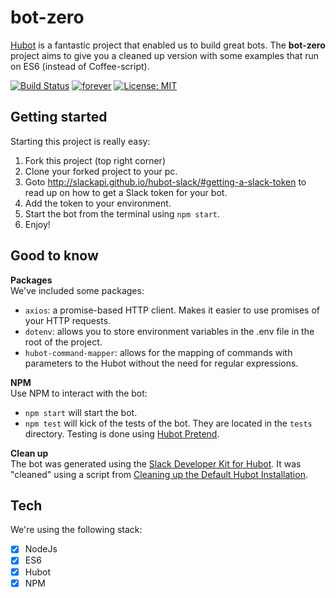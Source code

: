 # bot-zero
<a href="https://hubot.github.com/">Hubot</a> is a fantastic project that enabled us to build great bots. The **bot-zero** project aims to give you a cleaned up version with some examples that run on ES6 (instead of Coffee-script).

[![Build Status](https://travis-ci.org/wehkamp/bot-zero.svg?branch=master)](https://travis-ci.org/wehkamp/bot-zero)
[![forever](https://david-dm.org/wehkamp/bot-zero.svg)](https://david-dm.org/wehkamp/bot-zero) 
[![License: MIT](https://img.shields.io/badge/License-MIT-yellow.svg)](https://opensource.org/licenses/MIT)

## Getting started
Starting this project is really easy:

1. Fork this project (top right corner)
2. Clone your forked project to your pc.
3. Goto http://slackapi.github.io/hubot-slack/#getting-a-slack-token to read up on how to get a Slack token for your bot.
4. Add the token to your environment.
5. Start the bot from the terminal using `npm start`.
6. Enjoy!

## Good to know

**Packages** <br/>
We've included some packages:
- `axios`: a promise-based HTTP client. Makes it easier to use promises of your HTTP requests.
- `dotenv`: allows you to store environment variables in the .env file in the root of the project.
- `hubot-command-mapper`: allows for the mapping of commands with parameters to the Hubot without the need for regular expressions. 

**NPM**<br/>
Use NPM to interact with the bot:
- `npm start` will start the bot.
- `npm test` will kick of the tests of the bot. They are located in the `tests` directory. Testing is done using <a href="https://www.npmjs.com/package/hubot-pretend">Hubot Pretend</a>.

**Clean up**<br/>
The bot was generated using the <a href="http://slackapi.github.io/hubot-slack/">Slack Developer Kit for Hubot</a>. It was "cleaned" using a script from <a href="https://keestalkstech.com/2018/04/cleaning-up-the-default-hubot-installation/">Cleaning up the Default Hubot Installation</a>.

## Tech
We're using the following stack:
- [x] NodeJs
- [x] ES6
- [x] Hubot
- [x] NPM
